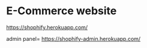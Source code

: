 # E-Commerce website 

https://shophify.herokuapp.com/

admin panel= https://shophify-admin.herokuapp.com/
